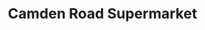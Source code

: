 ---
title: "Camden Road Supermarket"
url: /great-yarmouth/camden-road-supermarket/
shop: Lebensmittel
---